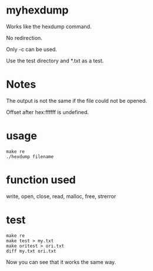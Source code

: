 # myhexdump
Works like the hexdump command.

No redirection.

Only -c can be used. 

Use the test directory and *.txt as a test.
# Notes
The output is not the same if the file could not be opened.

Offset after hex:ffffff is undefined.
# usage 
```
make re
./hexdump filename
```
# function used
write, open, close, read, malloc, free, strerror
# test
```
make re
make test > my.txt
make oritest > ori.txt
diff my.txt ori.txt
```
Now you can see that it works the same way.
